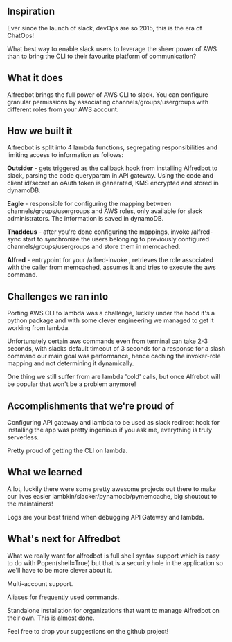 ## Inspiration
Ever since the launch of slack, devOps are so 2015, this is the era of ChatOps!

What best way to enable slack users to leverage the sheer power of AWS than to bring the CLI to their favourite platform of communication?


## What it does

Alfredbot brings the full power of AWS CLI to slack. You can configure granular permissions by associating channels/groups/usergroups with different roles from your AWS account.


## How we built it

Alfredbot is split into 4 lambda functions, segregating responsibilities and limiting access to information as follows:


**Outsider** - gets triggered as the callback hook from installing Alfredbot to slack, parsing the code queryparam in API gateway. Using the code and client id/secret an oAuth token is generated, KMS encrypted and stored in dynamoDB.

**Eagle** - responsible for configuring the mapping between channels/groups/usergroups and AWS roles, only available for slack administrators. The information is saved in dynamoDB.

**Thaddeus** - after you're done configuring the mappings, invoke /alfred-sync start to synchronize the users belonging to previously configured channels/groups/usergroups and store them in memcached.

**Alfred** - entrypoint for your /alfred-invoke <aws command>, retrieves the role associated with the caller from memcached, assumes it and tries to execute the aws command.



## Challenges we ran into

Porting AWS CLI to lambda was a challenge, luckily under the hood it's a python package and with some clever engineering we managed to get it working from lambda.

Unfortunately certain aws commands even from terminal can take 2-3 seconds, with slacks default timeout of 3 seconds for a response for a slash command our main goal was performance, hence caching the invoker-role mapping and not determining it dynamically.

One thing we still suffer from are lambda 'cold' calls, but once Alfrebot will be popular that won't be a problem anymore!


## Accomplishments that we're proud of

Configuring API gateway and lambda to be used as slack redirect hook for installing the app was pretty ingenious if you ask me, everything is truly serverless.

Pretty proud of getting the CLI on lambda.


## What we learned

A lot, luckily there were some pretty awesome projects out there to make our lives easier lambkin/slacker/pynamodb/pymemcache, big shoutout to the maintainers!

Logs are your best friend when debugging API Gateway and lambda.

## What's next for Alfredbot

What we really want for alfredbot is full shell syntax support which is easy to do with Popen(shell=True) but that is a security hole in the application so we'll have to be more clever about it.

Multi-account support.

Aliases for frequently used commands.

Standalone installation for organizations that want to manage Alfredbot on their own. This is almost done.

Feel free to drop your suggestions on the github project!
